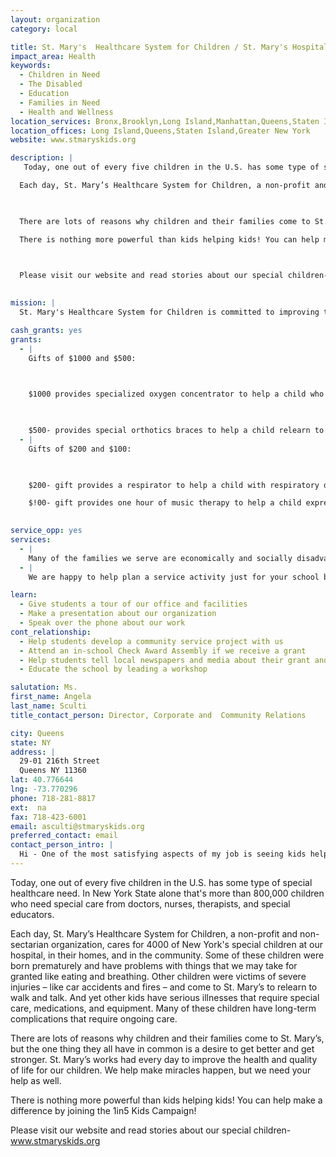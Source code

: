 ```yaml
---
layout: organization
category: local

title: St. Mary's  Healthcare System for Children / St. Mary's Hospital for Children
impact_area: Health
keywords: 
  - Children in Need
  - The Disabled
  - Education
  - Families in Need
  - Health and Wellness
location_services: Bronx,Brooklyn,Long Island,Manhattan,Queens,Staten Island,Greater New York
location_offices: Long Island,Queens,Staten Island,Greater New York
website: www.stmaryskids.org

description: |
   Today, one out of every five children in the U.S. has some type of special healthcare need. In New York State alone that's more than 800,000 children who need special care from doctors, nurses, therapists, and special educators. 

  Each day, St. Mary’s Healthcare System for Children, a non-profit and non-sectarian organization, cares for 4000 of New York's special children at our hospital, in their homes, and in the community. Some of these children were born prematurely and have problems with things that we may take for granted like eating and breathing. Other children were victims of severe injuries – like car accidents and fires – and come to St. Mary’s to relearn to walk and talk.  And yet other kids have serious illnesses that require special care, medications, and equipment. Many of these children have long-term complications that require ongoing care.

  

  There are lots of reasons why children and their families come to St. Mary’s, but the one thing they all have in common is a desire to get better and get stronger. St. Mary’s works had every day to improve the health and quality of life for our children. We help make miracles happen, but we need your help as well. 

  There is nothing more powerful than kids helping kids! You can help make a difference by joining the 1in5 Kids Campaign!

  

  Please visit our website and read stories about our special children-www.stmaryskids.org	

  
mission: |
  St. Mary's Healthcare System for Children is committed to improving the health and quality of life for children and families with special needs. St. Mary's values children, families, and those who serve them, treating all with compassion, dignity and sensitivity to diversity, within an environment that recognizes individual needs and contributions. St. Mary's values ethical behavior in all aspects of its clinical, scientific and administrative work. St. Mary's values achievement, encouraging excellence in all endeavors of the System, fostering collegiality and maintaining High clinical standards of care. St. Mary's values service, through commitment to designing, developing, and delivering accessible and economically sound health care programs, independently and through partnerships, integration and collaboration. values creativity and flexibility to meet the challenges of the future.

cash_grants: yes
grants: 
  - |
    Gifts of $1000 and $500:

    

    $1000 provides specialized oxygen concentrator to help a child who is having difficulty breathing on his own; or a syringe pump that automatically measures the exact doese of multiple medications a child needs.

    

    $500- provides special orthotics braces to help a child relearn to walk on this own/ or special feeding utensils to help children transition from feeding tubes to independent feeding. 
  - |
    Gifts of $200 and $100:

    

    $200- gift provides a respirator to help a child with respiratory disease breathe; or aquatic therapy to decrease a child's pain and muscle spasms and improve balance. 

    $!00- gift provides one hour of music therapy to help a child express himself and better cope with symptoms; or a nebulizer to administer medication to a child with asthmas or cystic fibrosis.

    
service_opp: yes
services: 
  - |
    Many of the families we serve are economically and socially disadvantaged so they often go without on special occasions like birthdays and holidays.  To help, you could hold a drive to collect new clothing, food or gift certificates.  
  - |
    We are happy to help plan a service activity just for your school based on the grade level, number of students, and time available. Please call us to discuss options.

learn: 
  - Give students a tour of our office and facilities
  - Make a presentation about our organization
  - Speak over the phone about our work
cont_relationship: 
  - Help students develop a community service project with us
  - Attend an in-school Check Award Assembly if we receive a grant
  - Help students tell local newspapers and media about their grant and/or project with us
  - Educate the school by leading a workshop

salutation: Ms.
first_name: Angela
last_name: Sculti
title_contact_person: Director, Corporate and  Community Relations

city: Queens
state: NY
address: |
  29-01 216th Street  
  Queens NY 11360
lat: 40.776644
lng: -73.770296
phone: 718-281-8817
ext:  na
fax: 718-423-6001
email: asculti@stmaryskids.org
preferred_contact: email
contact_person_intro: |
  Hi - One of the most satisfying aspects of my job is seeing kids help kids. All children are special, yet it takes a very special child to help a child in need; and you are special because you are reading this right now! I also know that when you read our children’s stories you will recognize people you know - friends, siblings, teachers, parents, coaches, and yourself too. You will also recognize traits you admire in our children – bravery, courage and determination.  Spend some time and learn as much as you can about our children. Once you decide to help us you will do it with all your heart, which is all we can ask.  Thank you for helping us care of our special children.  
---
```

 Today, one out of every five children in the U.S. has some type of special healthcare need. In New York State alone that's more than 800,000 children who need special care from doctors, nurses, therapists, and special educators. 

Each day, St. Mary’s Healthcare System for Children, a non-profit and non-sectarian organization, cares for 4000 of New York's special children at our hospital, in their homes, and in the community. Some of these children were born prematurely and have problems with things that we may take for granted like eating and breathing. Other children were victims of severe injuries – like car accidents and fires – and come to St. Mary’s to relearn to walk and talk.  And yet other kids have serious illnesses that require special care, medications, and equipment. Many of these children have long-term complications that require ongoing care.



There are lots of reasons why children and their families come to St. Mary’s, but the one thing they all have in common is a desire to get better and get stronger. St. Mary’s works had every day to improve the health and quality of life for our children. We help make miracles happen, but we need your help as well. 

There is nothing more powerful than kids helping kids! You can help make a difference by joining the 1in5 Kids Campaign!



Please visit our website and read stories about our special children-www.stmaryskids.org	

